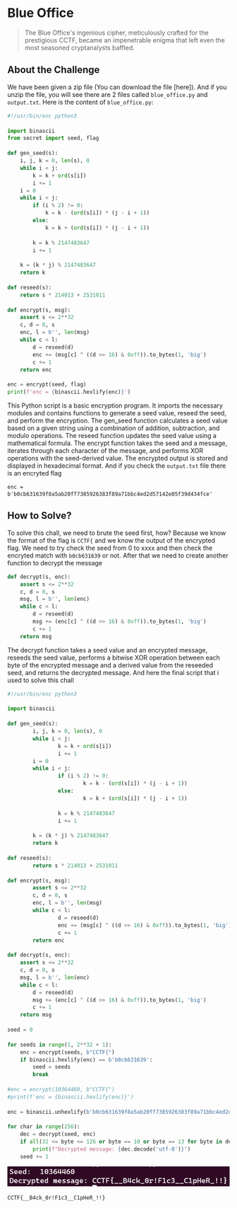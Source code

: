 # Blue Office
> The Blue Office's ingenious cipher, meticulously crafted for the prestigious CCTF, became an impenetrable enigma that left even the most seasoned cryptanalysts baffled.

## About the Challenge
We have been given a zip file (You can download the file [here]). And if you unzip the file, you will see there are 2 files called `blue_office.py` and `output.txt`. Here is the content of `blue_office.py`:

```python
#!/usr/bin/enc python3

import binascii
from secret import seed, flag

def gen_seed(s):
	i, j, k = 0, len(s), 0
	while i < j:
		k = k + ord(s[i])
		i += 1
	i = 0
	while i < j:
		if (i % 2) != 0:
			k = k - (ord(s[i]) * (j - i + 1))            
		else:
			k = k + (ord(s[i]) * (j - i + 1))
	
		k = k % 2147483647
		i += 1

	k = (k * j) % 2147483647
	return k

def reseed(s):
	return s * 214013 + 2531011

def encrypt(s, msg):
	assert s <= 2**32
	c, d = 0, s
	enc, l = b'', len(msg)
	while c < l:
		d = reseed(d)
		enc += (msg[c] ^ ((d >> 16) & 0xff)).to_bytes(1, 'big')
		c += 1
	return enc

enc = encrypt(seed, flag)
print(f'enc = {binascii.hexlify(enc)}')
```

This Python script is a basic encryption program. It imports the necessary modules and contains functions to generate a seed value, reseed the seed, and perform the encryption. The gen_seed function calculates a seed value based on a given string using a combination of addition, subtraction, and modulo operations. The reseed function updates the seed value using a mathematical formula. The encrypt function takes the seed and a message, iterates through each character of the message, and performs XOR operations with the seed-derived value. The encrypted output is stored and displayed in hexadecimal format. And if you check the `output.txt` file there is an encryted flag

```
enc = b'b0cb631639f8a5ab20ff7385926383f89a71bbc4ed2d57142e05f39d434fce'
```
## How to Solve?
To solve this chall, we need to brute the seed first, how? Because we know the format of the flag is `CCTF{` and we know the output of the encrypted flag. We need to try check the seed from 0 to xxxx and then check the encryted match with `b0cb631639` or not. After that we need to create another function to decrypt the message

```python
def decrypt(s, enc):
    assert s <= 2**32
    c, d = 0, s
    msg, l = b'', len(enc)
    while c < l:
        d = reseed(d)
        msg += (enc[c] ^ ((d >> 16) & 0xff)).to_bytes(1, 'big')
        c += 1
    return msg
```

The decrypt function takes a seed value and an encrypted message, reseeds the seed value, performs a bitwise XOR operation between each byte of the encrypted message and a derived value from the reseeded seed, and returns the decrypted message. And here the final script that i used to solve this chall

```python
#!/usr/bin/enc python3

import binascii

def gen_seed(s):
        i, j, k = 0, len(s), 0
        while i < j:
                k = k + ord(s[i])
                i += 1
        i = 0
        while i < j:
                if (i % 2) != 0:
                        k = k - (ord(s[i]) * (j - i + 1))
                else:
                        k = k + (ord(s[i]) * (j - i + 1))

                k = k % 2147483647
                i += 1

        k = (k * j) % 2147483647
        return k

def reseed(s):
        return s * 214013 + 2531011

def encrypt(s, msg):
        assert s <= 2**32
        c, d = 0, s
        enc, l = b'', len(msg)
        while c < l:
                d = reseed(d)
                enc += (msg[c] ^ ((d >> 16) & 0xff)).to_bytes(1, 'big')
                c += 1
        return enc

def decrypt(s, enc):
    assert s <= 2**32
    c, d = 0, s
    msg, l = b'', len(enc)
    while c < l:
        d = reseed(d)
        msg += (enc[c] ^ ((d >> 16) & 0xff)).to_bytes(1, 'big')
        c += 1
    return msg

seed = 0

for seeds in range(1, 2**32 + 1):
    enc = encrypt(seeds, b"CCTF{")
    if binascii.hexlify(enc) == b'b0cb631639':
        seed = seeds
        break

#enc = encrypt(10364460, b"CCTF{")
#print(f'enc = {binascii.hexlify(enc)}')

enc = binascii.unhexlify(b'b0cb631639f8a5ab20ff7385926383f89a71bbc4ed2d57142e05f39d434fce')

for char in range(256):
    dec = decrypt(seed, enc)
    if all(32 <= byte <= 126 or byte == 10 or byte == 13 for byte in dec):
        print(f"Decrypted message: {dec.decode('utf-8')}")
    seed += 1
```

![flag](images/flag.png)

```
CCTF{__B4ck_0r!F1c3__C1pHeR_!!}
```